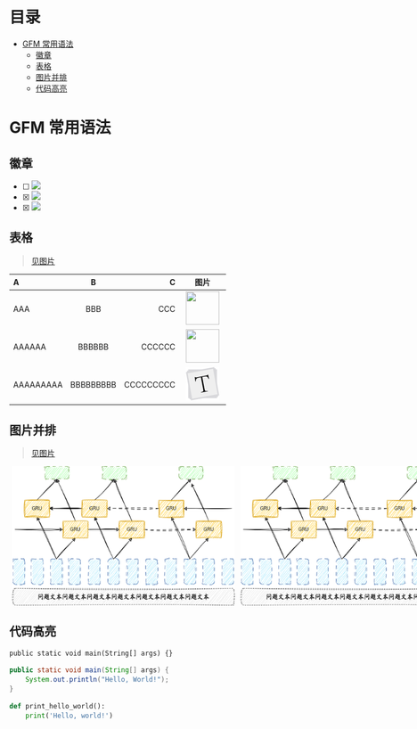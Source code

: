 # 目录
- [GFM 常用语法](#gfm-常用语法)
  - [徽章](#徽章)
  - [表格](#表格)
  - [图片并排](#图片并排)
  - [代码高亮](#代码高亮)

# GFM 常用语法

## 徽章
- [ ] <img src="https://img.shields.io/badge/GFM-文字-ff5722.svg?colorB=00CD00" />
- [x] <img src="https://img.shields.io/badge/GFM-表格-ff5722.svg?colorB=ff69b4" />
- [x] <img src="https://img.shields.io/badge/GFM-图片-ff5722.svg?colorB=FFB6C1&" />

## 表格
> [见图片](/Typora.png)

| A | B | C | 图片 |
| :- | :-: | -: | :-: |
| AAA | BBB | CCC | <img hspace="5px" width="60px" height="60px" src="/Typora.ico" /> | 
| AAAAAA | BBBBBB | CCCCCC | <img hspace="5px" width="60px" height="60px" src="/Typora.ico" /> |
| AAAAAAAAA | BBBBBBBBB | CCCCCCCCC | <img hspace="5px" width="60px" height="60px" src="/Typora.png" /> |


## 图片并排
> [见图片](/GRU模型手绘.png)
<div align="center" style="display:flex">
<img hspace="5px" width="400px" height="250px" src="/GRU模型手绘.png" />
<img hspace="5px" width="400px" height="250px" src="/GRU模型手绘.png" />
</div>

## 代码高亮
```
public static void main(String[] args) {}
```

```java
public static void main(String[] args) {
    System.out.println("Hello, World!");
}
```

```python
def print_hello_world():
    print('Hello, world!')
```
